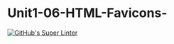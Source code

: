 # Unit1-06-HTML-Favicons-
[![GitHub's Super Linter](https://github.com/ICS20-Programming-SirineC/Unit1-06-HTML-Favicons-/workflows/GitHub's%20Super%20Linter/badge.svg)](https://github.com/ICS20-Programming-SirineC/Unit1-06-HTML-Favicons-/actions)
